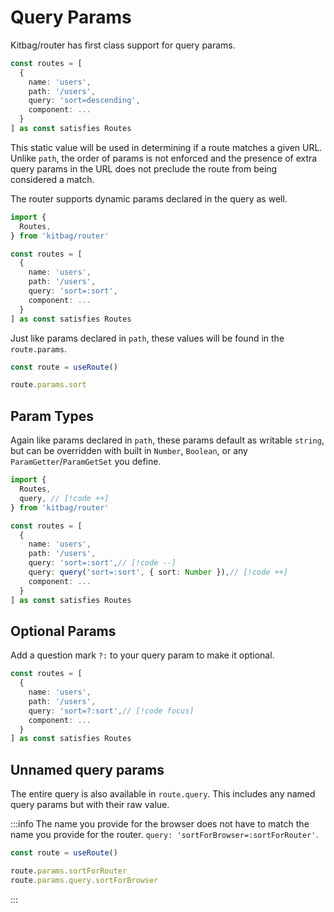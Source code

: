 # Query Params

Kitbag/router has first class support for query params.

```ts
const routes = [
  {
    name: 'users',
    path: '/users',
    query: 'sort=descending',
    component: ...
  }
] as const satisfies Routes
```

This static value will be used in determining if a route matches a given URL. Unlike `path`, the order of params is not enforced and the presence of extra query params in the URL does not preclude the route from being considered a match.

The router supports dynamic params declared in the query as well.

```ts
import { 
  Routes,
} from 'kitbag/router'

const routes = [
  {
    name: 'users',
    path: '/users',
    query: 'sort=:sort',
    component: ...
  }
] as const satisfies Routes
```

Just like params declared in `path`, these values will be found in the `route.params`.

```ts
const route = useRoute()

route.params.sort
```

## Param Types

Again like params declared in `path`, these params default as writable `string`, but can be overridden with built in `Number`, `Boolean`, or any `ParamGetter`/`ParamGetSet` you define.

```ts
import { 
  Routes,
  query, // [!code ++]
} from 'kitbag/router'

const routes = [
  {
    name: 'users',
    path: '/users',
    query: 'sort=:sort',// [!code --]
    query: query('sort=:sort', { sort: Number }),// [!code ++]
    component: ...
  }
] as const satisfies Routes
```

## Optional Params

Add a question mark `?:` to your query param to make it optional.

```ts
const routes = [
  {
    name: 'users',
    path: '/users',
    query: 'sort=?:sort',// [!code focus]
    component: ...
  }
] as const satisfies Routes
```

## Unnamed query params

The entire query is also available in `route.query`. This includes any named query params but with their raw value.

:::info
The name you provide for the browser does not have to match the name you provide for the router. `query: 'sortForBrowser=:sortForRouter'`.

```ts
const route = useRoute()

route.params.sortForRouter
route.params.query.sortForBrowser
```

:::
